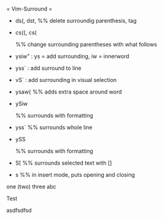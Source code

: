 = Vim-Surround =
* ds(, dst,
%% delete surroundig parenthesis, tag
* cs({, cs(<p>
%% change surrounding parentheses with what follows

* ysiw" : ys = add surrounding, iw = innerword
* yss`  : add surround to line
* vS`   : add surrounding in visual selection

* ysaw{
%% adds extra space around word
* ySiw<p>
%% surrounds with formatting
* yss`
%% surrounds whole line
* ySS<p class="new">
%% surrounds with formatting
* S[
%% surrounds selected text with []
* <c-g>s
%% in insert mode, puts opening and closing



one (two) three abc

<p>Test</p>
<p>asdfsdfsd</p>
